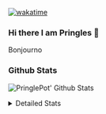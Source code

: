 [![wakatime](https://wakatime.com/badge/user/abd317df-612e-44b4-8787-15db7b574b2f.svg)](https://wakatime.com/@abd317df-612e-44b4-8787-15db7b574b2f)
### Hi there I am Pringles 👋

Bonjourno

### Github Stats
![PringlePot' Github Stats](https://github-readme-stats.vercel.app/api?username=PringlePot&show_icons=true&theme=dark&count_private=true)

<details>
  <summary>Detailed Stats</summary>
    
<!--START_SECTION:waka-->
![Profile Views](http://img.shields.io/badge/Profile%20Views-7-blue)

![Lines of code](https://img.shields.io/badge/From%20Hello%20World%20I%27ve%20Written-110%20Thousand%20lines%20of%20code-blue)

**🐱 My GitHub Data** 

> 🏆 175 Contributions in the Year 2022
 > 
> 📦 90.7 kB Used in GitHub's Storage 
 > 
> 💼 Opted to Hire
 > 
> 📜 10 Public Repositories 
 > 
> 🔑 11 Private Repositories  
 > 
**I'm an Early 🐤** 

```text
🌞 Morning    149 commits    ████░░░░░░░░░░░░░░░░░░░░░   18.49% 
🌆 Daytime    322 commits    ██████████░░░░░░░░░░░░░░░   39.95% 
🌃 Evening    335 commits    ██████████░░░░░░░░░░░░░░░   41.56% 
🌙 Night      0 commits      ░░░░░░░░░░░░░░░░░░░░░░░░░   0.0%

```
📅 **I'm Most Productive on Sunday** 

```text
Monday       167 commits    █████░░░░░░░░░░░░░░░░░░░░   20.72% 
Tuesday      72 commits     ██░░░░░░░░░░░░░░░░░░░░░░░   8.93% 
Wednesday    87 commits     ██░░░░░░░░░░░░░░░░░░░░░░░   10.79% 
Thursday     103 commits    ███░░░░░░░░░░░░░░░░░░░░░░   12.78% 
Friday       60 commits     █░░░░░░░░░░░░░░░░░░░░░░░░   7.44% 
Saturday     141 commits    ████░░░░░░░░░░░░░░░░░░░░░   17.49% 
Sunday       176 commits    █████░░░░░░░░░░░░░░░░░░░░   21.84%

```


📊 **This Week I Spent My Time On** 

```text
⌚︎ Time Zone: Europe/Amsterdam

💬 Programming Languages: 
TypeScript               9 hrs 58 mins       ███████████░░░░░░░░░░░░░░   45.42% 
Go                       9 hrs 16 mins       ██████████░░░░░░░░░░░░░░░   42.21% 
CSS                      1 hr 33 mins        █░░░░░░░░░░░░░░░░░░░░░░░░   7.06% 
HTML                     37 mins             ░░░░░░░░░░░░░░░░░░░░░░░░░   2.85% 
Text                     14 mins             ░░░░░░░░░░░░░░░░░░░░░░░░░   1.08%

🔥 Editors: 
GoLand                   10 hrs 48 mins      ████████████░░░░░░░░░░░░░   49.19% 
WebStorm                 10 hrs 48 mins      ████████████░░░░░░░░░░░░░   49.19% 
Sublime Text             21 mins             ░░░░░░░░░░░░░░░░░░░░░░░░░   1.61%

🐱‍💻 Projects: 
Frontend                 11 hrs 7 mins       ████████████░░░░░░░░░░░░░   50.64% 
Backend                  8 hrs 52 mins       ██████████░░░░░░░░░░░░░░░   40.42% 
Viewer                   1 hr 57 mins        ██░░░░░░░░░░░░░░░░░░░░░░░   8.94%

💻 Operating System: 
Windows                  21 hrs 36 mins      ████████████████████████░   98.39% 
Mac                      21 mins             ░░░░░░░░░░░░░░░░░░░░░░░░░   1.61%

```

**I Mostly Code in Java** 

```text
Java                     7 repos             ███████████░░░░░░░░░░░░░░   43.75% 
JavaScript               2 repos             ███░░░░░░░░░░░░░░░░░░░░░░   12.5% 
TypeScript               2 repos             ███░░░░░░░░░░░░░░░░░░░░░░   12.5% 
Python                   1 repo              █░░░░░░░░░░░░░░░░░░░░░░░░   6.25% 
Kotlin                   1 repo              █░░░░░░░░░░░░░░░░░░░░░░░░   6.25%

```


**Timeline**

![Chart not found](https://raw.githubusercontent.com/PringlePot/PringlePot/main/charts/bar_graph.png) 


 Last Updated on 22/02/2022 00:37:25 UTC
<!--END_SECTION:waka-->

</details>

